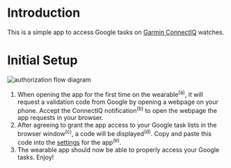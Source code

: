 
# Introduction

This is a simple app to access Google tasks on [Garmin
ConnectIQ](https://developer.garmin.com/connect-iq/overview/) watches.

# Initial Setup

![authorization flow diagram](http://mspells.me/software/synctasks-garmin/auth_flow.svg)

1. When opening the app for the first time on the wearable<sup>(a)</sup>, it will request a validation code from Google by opening a webpage on your phone. Accept the ConnectIQ notification<sup>(b)</sup> to open the webpage the app requests in your browser.
2. After agreeing to grant the app access to your Google task lists in the browser window<sup>(c)</sup>, a code will be displayed<sup>(d)</sup>. Copy and paste this code into the <a href="https://support.garmin.com/en-US/?faq=SPo0TFvhQO04O36Y5TYRh5">settings</a> for the app<sup>(e)</sup>.
3. The wearable app should now be able to properly access your Google tasks. Enjoy!
